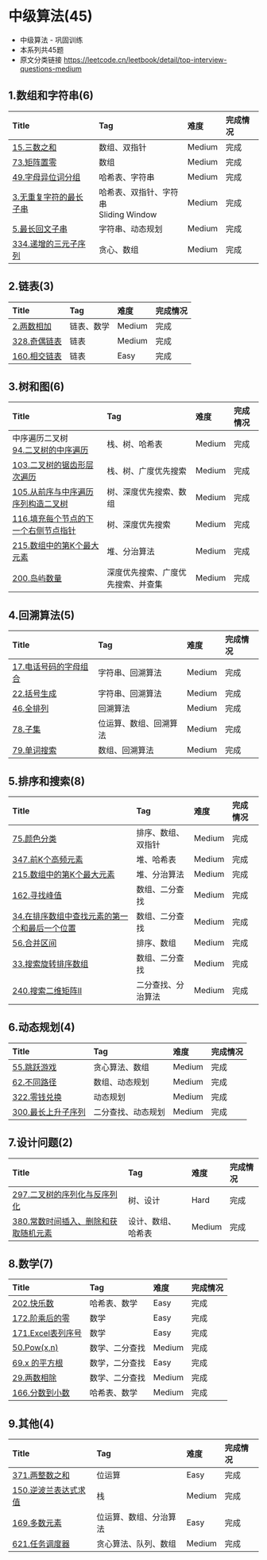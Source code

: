# 中级算法(45)

- 中级算法 - 巩固训练
- 本系列共45题
- 原文分类链接 https://leetcode.cn/leetbook/detail/top-interview-questions-medium

## 1.数组和字符串(6)

| Title                                                                                        | Tag                             | 难度     | 完成情况 |
|:---------------------------------------------------------------------------------------------|:--------------------------------|:-------|:-----|
| [15.三数之和](https://leetcode.cn/problems/3sum/)                                                | 数组、双指针                          | Medium | 完成   |
| [73.矩阵置零](https://leetcode.cn/problems/set-matrix-zeroes/)                                   | 数组                              | Medium | 完成   |
| [49.字母异位词分组](https://leetcode.cn/problems/group-anagrams/)                                   | 哈希表、字符串                         | Medium | 完成   |
| [3.无重复字符的最长子串](https://leetcode.cn/problems/longest-substring-without-repeating-characters/) | 哈希表、双指针、字符串<br />Sliding Window | Medium | 完成   |
| [5.最长回文子串](https://leetcode.cn/problems/longest-palindromic-substring/)                      | 字符串、动态规划                        | Medium | 完成   |
| [334.递增的三元子序列](https://leetcode.cn/problems/increasing-triplet-subsequence/)                 | 贪心、数组                           | Medium | 完成   |

## 2.链表(3)

| Title                                                                     | Tag   | 难度     | 完成情况 |
|:--------------------------------------------------------------------------|:------|:-------|:-----|
| [2.两数相加](https://leetcode.cn/problems/add-two-numbers/)                   | 链表、数学 | Medium | 完成   |
| [328.奇偶链表](https://leetcode.cn/problems/odd-even-linked-list/)            | 链表    | Medium | 完成   |
| [160.相交链表](https://leetcode.cn/problems/intersection-of-two-linked-lists) | 链表    | Easy   | 完成   |

## 3.树和图(6)

| Title                                                                                                          | Tag               | 难度     | 完成情况 |
|:---------------------------------------------------------------------------------------------------------------|:------------------|:-------|:-----|
| 中序遍历二叉树 <br />[94.二叉树的中序遍历](https://leetcode.cn/problems/binary-tree-inorder-traversal/)                       | 栈、树、哈希表           | Medium | 完成   |
| [103.二叉树的锯齿形层次遍历](https://leetcode.cn/problems/binary-tree-zigzag-level-order-traversal/)                      | 栈、树、广度优先搜索        | Medium | 完成   |
| [105.从前序与中序遍历序列构造二叉树](https://leetcode.cn/problems/construct-binary-tree-from-preorder-and-inorder-traversal/) | 树、深度优先搜索、数组       | Medium | 完成   |
| [116.填充每个节点的下一个右侧节点指针](https://leetcode.cn/problems/populating-next-right-pointers-in-each-node/)              | 树、深度优先搜索          | Medium | 完成   |
| [215.数组中的第K个最大元素](https://leetcode.cn/problems/kth-largest-element-in-an-array/)                               | 堆、分治算法            | Medium | 完成   |
| [200.岛屿数量](https://leetcode.cn/problems/number-of-islands/)                                                    | 深度优先搜索、广度优先搜索、并查集 | Medium | 完成   |

## 4.回溯算法(5)

| Title                                                                               | Tag         | 难度     | 完成情况 |
|:------------------------------------------------------------------------------------|:------------|:-------|:-----|
| [17.电话号码的字母组合](https://leetcode.cn/problems/letter-combinations-of-a-phone-number/) | 字符串、回溯算法    | Medium | 完成   |
| [22.括号生成](https://leetcode.cn/problems/generate-parentheses/)                       | 字符串、回溯算法    | Medium | 完成   |
| [46.全排列](https://leetcode.cn/problems/permutations/)                                | 回溯算法        | Medium | 完成   |
| [78.子集](https://leetcode.cn/problems/subsets/)                                      | 位运算、数组、回溯算法 | Medium | 完成   |
| [79.单词搜索](https://leetcode.cn/problems/word-search/)                                | 数组、回溯算法     | Medium | 完成   |

## 5.排序和搜索(8)

| Title                                                                                                             | Tag       | 难度     | 完成情况 |
|:------------------------------------------------------------------------------------------------------------------|:----------|:-------|:-----|
| [75.颜色分类](https://leetcode.cn/problems/sort-colors/)                                                              | 排序、数组、双指针 | Medium | 完成   |
| [347.前K个高频元素](https://leetcode.cn/problems/top-k-frequent-elements/)                                              | 堆、哈希表     | Medium | 完成   |
| [215.数组中的第K个最大元素](https://leetcode.cn/problems/kth-largest-element-in-an-array/)                                  | 堆、分治算法    | Medium | 完成   |
| [162.寻找峰值](https://leetcode.cn/problems/find-peak-element/)                                                       | 数组、二分查找   | Medium | 完成   |
| [34.在排序数组中查找元素的第一个和最后一个位置](https://leetcode.cn/problems/find-first-and-last-position-of-element-in-sorted-array/) | 数组、二分查找   | Medium | 完成   |
| [56.合并区间](https://leetcode.cn/problems/merge-intervals/)                                                          | 排序、数组     | Medium | 完成   |
| [33.搜索旋转排序数组](https://leetcode.cn/problems/search-in-rotated-sorted-array/)                                       | 数组、二分查找   | Medium | 完成   |
| [240.搜索二维矩阵II](https://leetcode.cn/problems/search-a-2d-matrix-ii/)                                               | 二分查找、分治算法 | Medium | 完成   |

## 6.动态规划(4)

| Title                                                                       | Tag       | 难度     | 完成情况 |
|:----------------------------------------------------------------------------|:----------|:-------|:-----|
| [55.跳跃游戏](https://leetcode.cn/problems/jump-game/)                          | 贪心算法、数组   | Medium | 完成   |
| [62.不同路径](https://leetcode.cn/problems/unique-paths/)                       | 数组、动态规划   | Medium | 完成   |
| [322.零钱兑换](https://leetcode.cn/problems/coin-change/)                       | 动态规划      | Medium | 完成   |
| [300.最长上升子序列](https://leetcode.cn/problems/longest-increasing-subsequence/) | 二分查找、动态规划 | Medium | 完成   |

## 7.设计问题(2)

| Title                                                                                   | Tag       | 难度     | 完成情况 |
|:----------------------------------------------------------------------------------------|:----------|:-------|:-----|
| [297.二叉树的序列化与反序列化](https://leetcode.cn/problems/serialize-and-deserialize-binary-tree/) | 树、设计      | Hard   | 完成   |
| [380.常数时间插入、删除和获取随机元素](https://leetcode.cn/problems/insert-delete-getrandom-o1/)        | 设计、数组、哈希表 | Medium | 完成   |

## 8.数学(7)

| Title                                                                    | Tag     | 难度     | 完成情况 |
|:-------------------------------------------------------------------------|:--------|:-------|:-----|
| [202.快乐数](https://leetcode.cn/problems/happy-number/)                    | 哈希表、数学  | Easy   | 完成   |
| [172.阶乘后的零](https://leetcode.cn/problems/factorial-trailing-zeroes)      | 数学      | Easy   | 完成   |
| [171.Excel表列序号](https://leetcode.cn/problems/excel-sheet-column-number)  | 数学      | Easy   | 完成   |
| [50.Pow(x,n)](https://leetcode.cn/problems/powx-n/)                      | 数学、二分查找 | Medium | 完成   |
| [69.x 的平方根](https://leetcode.cn/problems/sqrtx)                          | 数学，二分查找 | Easy   | 完成   |
| [29.两数相除](https://leetcode.cn/problems/divide-two-integers/)             | 数学、二分查找 | Medium | 完成   |
| [166.分数到小数](https://leetcode.cn/problems/fraction-to-recurring-decimal/) | 哈希表、数学  | Medium | 完成   |

## 9.其他(4)

| Title                                                                          | Tag         | 难度     | 完成情况 |
|:-------------------------------------------------------------------------------|:------------|:-------|:-----|
| [371.两整数之和](https://leetcode.cn/problems/sum-of-two-integers/)                 | 位运算         | Easy   | 完成   |
| [150.逆波兰表达式求值](https://leetcode.cn/problems/evaluate-reverse-polish-notation/) | 栈           | Medium | 完成   |
| [169.多数元素](https://leetcode.cn/problems/majority-element)                      | 位运算、数组、分治算法 | Easy   | 完成   |
| [621.任务调度器](https://leetcode.cn/problems/task-scheduler/)                      | 贪心算法、队列、数组  | Medium | 完成   |